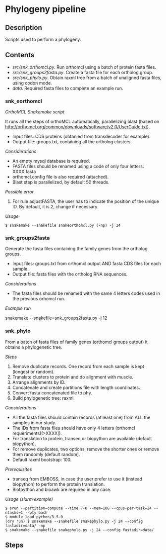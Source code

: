 # Phylogeny pipeline

## Description

Scripts used to perform a phylogeny.

## Contents

* _src/snk_orthomcl.py_. Run orthomcl using a batch of protein fasta files.
* _src/snk_groups2fasta.py_. Create a fasta file for each ortholog group. 
* _src/snk_phylo.py_. Obtain raxml tree from a batch of unaligned fasta files, using codon mode.
* _data_. Required fasta files to complete an example run.

### snk_eorthomcl

_OrthoMCL Snakemake script_

It runs all the steps of orthoMCL automatically, parallelizing blast (based on http://orthomcl.org/common/downloads/software/v2.0/UserGuide.txt).
- Input files: CDS proteins (obtanied from transdecoder for example).
- Output file: groups.txt, containing all the ortholog clusters.

_Considerations_

- An empty mysql database is required.
- FASTA files should be renamed using a code of only four letters: XXXX.fasta
- orthomcl.config file is also required (attached).
- Blast step is parallelized, by default 50 threads.

_Possible error_

1. For rule adjustFASTA, the user has to indicate the position of the unique ID. By default, it is 2, change if necessary.

_Usage_

```{bash}
$ snakemake --snakefile snakeorthomcl.py (-np) -j 24
```

### snk_groups2fasta

Generate the fasta files containing the family genes from the ortholog groups.
- Input files: groups.txt from orthomcl output AND fasta CDS files for each sample.
- Output file: fasta files with the ortholog RNA sequences.

_Considerations_

- The fasta files should be renamed with the same 4 letters codes used in the previous orhomcl run.

_Example run_

snakemake --snakefile=snk_groups2fasta.py -j 12

### snk_phylo

From a batch of fasta files of family genes (orthomcl groups output) it obtains a phylogenetic tree.  

_Steps_

1. Remove duplicate records. One record from each sample is kept (longest or random).
2. Translate clusters to protein and do alignment with muscle.
3. Arrange alignments by ID.
4. Concatenate and create partitions file with length coordinates.
5. Convert fasta concatenated file to phy.
6. Build phylogenetic tree: raxml.

_Considerations_ 

- All the fasta files should contain records (at least one) from ALL the samples in our study. 
- The IDs from fasta files should have only 4 letters (orthomcl requeriments)(>XXXX|). 
- For translation to protein, transeq or biopython are available (default biopython).
- For remove duplicates, two options: remove the shorter ones or remove them randomly (default random).
- Default raxml bootstrap: 100. 
 
_Prerequisites_

- transeq from EMBOSS, in case the user prefer to use it (instead biopython) to perform the protein translation.  
- Biotpython and bioawk are required in any case. 

_Usage (slurm example)_

```{bash}
$ srun --partition=compute --time 7-0 --mem=10G --cpus-per-task=24 --ntasks=1 --pty bash 
$ module load python/3.5.0 
(dry run) $ snakemake --snakefile snakephylo.py -j 24 --config fastadir=data/ -np 
$ snakemake --snakefile snakephylo.py -j 24 --config fastadir=data/ 
```

## Steps
